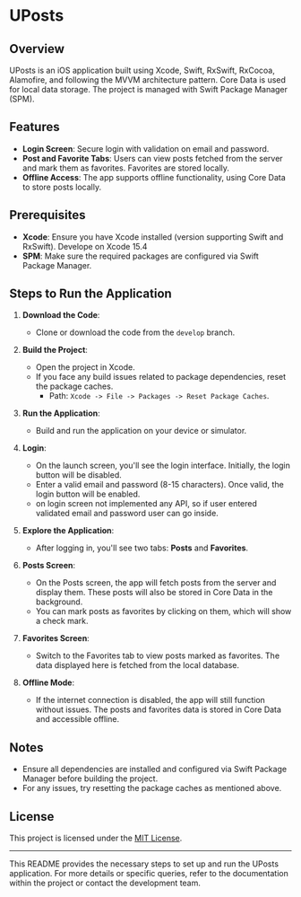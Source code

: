 # UPosts
 
## Overview
UPosts is an iOS application built using Xcode, Swift, RxSwift, RxCocoa, Alamofire, and following the MVVM architecture pattern. 
Core Data is used for local data storage. The project is managed with Swift Package Manager (SPM).
 
## Features
- **Login Screen**: Secure login with validation on email and password.
- **Post and Favorite Tabs**: Users can view posts fetched from the server and mark them as favorites. Favorites are stored locally.
- **Offline Access**: The app supports offline functionality, using Core Data to store posts locally.
 
## Prerequisites
- **Xcode**: Ensure you have Xcode installed (version supporting Swift and RxSwift). Develope on Xcode 15.4
- **SPM**: Make sure the required packages are configured via Swift Package Manager.
 
## Steps to Run the Application
1. **Download the Code**:
   - Clone or download the code from the `develop` branch.
 
2. **Build the Project**:
   - Open the project in Xcode.
   - If you face any build issues related to package dependencies, reset the package caches.
     - Path: `Xcode -> File -> Packages -> Reset Package Caches`.
 
3. **Run the Application**:
   - Build and run the application on your device or simulator.
 
4. **Login**:
   - On the launch screen, you'll see the login interface. Initially, the login button will be disabled.
   - Enter a valid email and password (8-15 characters). Once valid, the login button will be enabled.
   - on login screen not implemented any API, so if user entered validated email and password user can go inside.
 
5. **Explore the Application**:
   - After logging in, you'll see two tabs: **Posts** and **Favorites**.
   
6. **Posts Screen**:
   - On the Posts screen, the app will fetch posts from the server and display them. These posts will also be stored in Core Data in the background.
   - You can mark posts as favorites by clicking on them, which will show a check mark.
 
7. **Favorites Screen**:
   - Switch to the Favorites tab to view posts marked as favorites. The data displayed here is fetched from the local database.
 
8. **Offline Mode**:
   - If the internet connection is disabled, the app will still function without issues. The posts and favorites data is stored in Core Data and accessible offline.
 
## Notes
- Ensure all dependencies are installed and configured via Swift Package Manager before building the project.
- For any issues, try resetting the package caches as mentioned above.
 
## License
This project is licensed under the [MIT License](LICENSE).
 
---
 
This README provides the necessary steps to set up and run the UPosts application. For more details or specific queries, refer to the documentation within the project or contact the development team.

